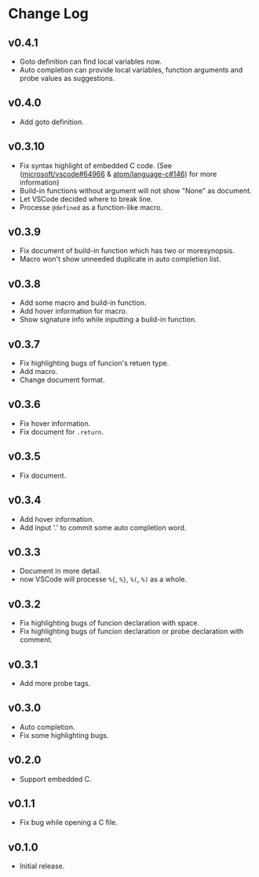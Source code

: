 # Change Log

## v0.4.1

- Goto definition can find local variables now.
- Auto completion can provide local variables, function arguments and probe values as suggestions.

## v0.4.0

- Add goto definition.

## v0.3.10

- Fix syntax highlight of embedded C code. (See ([microsoft/vscode#64966](https://github.com/microsoft/vscode/issues/34525) & [atom/language-c#146](https://github.com/atom/language-c/issues/146)) for more information)
- Build-in functions without argument will not show "None" as document.
- Let VSCode decided where to break line.
- Processe `@defined` as a function-like macro.

## v0.3.9

- Fix document of build-in function which has two or moresynopsis.
- Macro won't show unneeded duplicate in auto completion list.

## v0.3.8

- Add some macro and build-in function.
- Add hover information for macro.
- Show signature info while inputting a build-in function.

## v0.3.7

- Fix highlighting bugs of funcion's retuen type.
- Add macro.
- Change document format.

## v0.3.6

- Fix hover information.
- Fix document for `.return`.

## v0.3.5

- Fix document.

## v0.3.4

- Add hover information.
- Add input '.' to commit some auto completion word.

## v0.3.3

- Document in more detail.
- now VSCode will processe `%{`, `%}`, `%(`, `%)` as a whole.

## v0.3.2

- Fix highlighting bugs of funcion declaration with space.
- Fix highlighting bugs of funcion declaration or probe declaration with comment.

## v0.3.1

- Add more probe tags.

## v0.3.0

- Auto completion.
- Fix some highlighting bugs.

## v0.2.0

- Support embedded C.

## v0.1.1

- Fix bug while opening a C file.

## v0.1.0

- Initial release.
